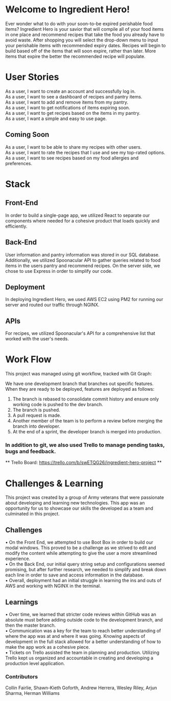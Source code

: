 # Welcome to Ingredient Hero!

Ever wonder what to do with your soon-to-be expired perishable food items? Ingredient Hero is your savior that will compile all of your food items in one place and recommend 
recipes that take the food you already have to avoid waste. After shopping you will select the drop-down menu to input your perishable items with recommended expiry dates. Recipes will begin to build based off of the items that will soon expire, rather than later. More items that expire the better the recommended recipe will populate. 





# User Stories

As a user, I want to create an account and successfully log in.<br/>
As a user, I want to see a dashboard of recipes and pantry items.<br/>
As a user, I want to add and remove items from my pantry.<br/>
As a user, I want to get notifications of items expiring soon.<br/>
As a user, I want to get recipes based on the items in my pantry.<br/>
As a user, I want a simple and easy to use page.<br/>


## Coming Soon

As a user, I want to be able to share my recipes with other users.<br/>
As a user, I want to rate the recipes that I use and see my top-rated options.<br/>
As a user, I want to see recipes based on my food allergies and preferences.<br/>


# Stack


## Front-End

In order to build a single-page app, we utilized React to separate our components where needed for a cohesive product that loads quickly and efficiently. 

## Back-End

User information and pantry information was stored in our SQL database. Additionally, we utilized Spoonacular API to gather queries related to food items in the users pantry and recommend recipes. On the server side, we chose to use Express in order to simplify our code.

## Deployment

In deploying Ingredient Hero, we used AWS EC2 using PM2 for running our server and routed our traffic through NGINX.

## APIs

For recipes, we utilized Spoonacular's API for a comprehensive list that worked with the user's needs.


# Work Flow

This project was managed using git workflow, tracked with Git Graph:


We have one development branch that branches out specific features. When they are ready to be deployed, features are deployed as follows:
1. The branch is rebased to consolidate commit history and ensure only working code is pushed to the dev branch.<br/>
2. The branch is pushed.<br/>
3. A pull request is made.<br/>
4. Another member of the team is to perform a review before merging the branch into developer.<br/>
5. At the end of a sprint, the developer branch is merged into production.

### In addition to git, we also used Trello to manage pending tasks, bugs and feedback.

** Trello Board: https://trello.com/b/swETQG26/ingredient-hero-project **



# Challenges & Learning

This project was created by a group of Army veterans that were passionate about developing and learning new technologies. This app was an opportunity for us to showcase 
our skills the developed as a team and culminated in this project.

## Challenges

• On the Front End, we attempted to use Boot Box in order to build our modal windows. This proved to be a challenge as we strived to edit and modify the content while attempting to give the user a more streamlined experience.<br/>
• On the Back End, our initial query string setup and configurations seemed promising, but after further research, we needed to simplify and break down each line in order to save and access information in the database.<br/>
• Overall, deployment had an initial struggle in learning the ins and outs of AWS and working with NGINX in the terminal.

## Learnings

• Over time, we learned that stricter code reviews within GitHub was an absolute must before adding outside code to the development branch, and then the master branch.<br/>
• Communication was a key for the team to reach better understanding of where the app was at and where it was going. Knowing aspects of development in the full stack allowed for a better understanding of how to make the app work as a cohesive piece.<br/>
• Tickets on Trello assisted the team in planning and production. Utilizing Trello kept us organized and accountable in creating and developing a production level application.


### Contributors

Collin Fairlie, Shawn-Kieth Goforth, Andrew Herrera, Wesley Riley, Arjun Sharma, Herman Williams